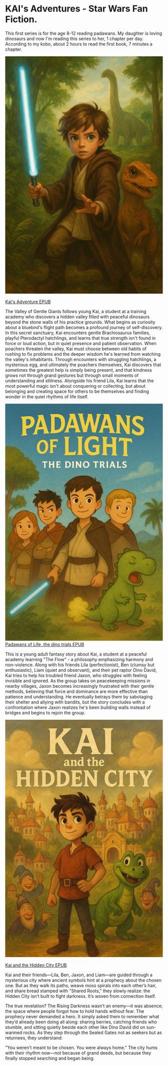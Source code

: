 # KAI's Adventures - Star Wars Fan Fiction.

This first series is for the age 8-12 reading padawans. My daughter is loving dinosaurs and now I'm reading this series to her, 1 chapter per day. According to my kobo, about 2 hours to read the first book, 7 minutes a chapter. 



![Kai's Adventure](https://github.com/tbiens/My-Books/blob/main/book1cover.png?raw=true)

[Kai's Adventure EPUB](https://github.com/tbiens/My-Books/raw/refs/heads/main/kai_adventures.epub)

The Valley of Gentle Giants follows young Kai, a student at a training academy who discovers a hidden valley filled with peaceful dinosaurs beyond the stone walls of his practice grounds. What begins as curiosity about a bluebird's flight path becomes a profound journey of self-discovery. In this secret sanctuary, Kai encounters gentle Brachiosaurus families, playful Pterodactyl hatchlings, and learns that true strength isn't found in force or loud action, but in quiet presence and patient observation.
When poachers threaten the valley, Kai must choose between old habits of rushing to fix problems and the deeper wisdom he's learned from watching the valley's inhabitants. Through encounters with struggling hatchlings, a mysterious egg, and ultimately the poachers themselves, Kai discovers that sometimes the greatest help is simply being present, and that kindness grows not through grand gestures but through small moments of understanding and stillness.
Alongside his friend Lila, Kai learns that the most powerful magic isn't about conquering or collecting, but about belonging and creating space for others to be themselves and finding wonder in the quiet rhythms of life itself.



![Padawans of Light, the dino trials.](https://github.com/tbiens/My-Books/blob/main/book2cover.png?raw=true)
[Padawans of Life, the dino trials EPUB](https://github.com/tbiens/kai_book_series/raw/refs/heads/main/Padawans_of_Light.epub)


This is a young adult fantasy story about Kai, a student at a peaceful academy learning "The Flow" - a philosophy emphasizing harmony and non-violence. Along with his friends Lila (perfectionist), Ben (clumsy but enthusiastic), Liam (quiet and observant), and their pet raptor Dino David, Kai tries to help his troubled friend Jaxon, who struggles with feeling invisible and ignored. As the group takes on peacekeeping missions in nearby villages, Jaxon becomes increasingly frustrated with their gentle methods, believing that force and dominance are more effective than patience and understanding. He eventually betrays them by sabotaging their shelter and allying with bandits, but the story concludes with a confrontation where Jaxon realizes he's been building walls instead of bridges and begins to rejoin the group.


![Kai and the Hidden City](https://github.com/tbiens/My-Books/blob/main/book3cover.png?raw=true)

[Kai and the Hidden City EPUB](https://github.com/tbiens/kai_book_series/raw/refs/heads/main/Kai_and_the_Hidden_City.epub)


Kai and their friends—Lila, Ben, Jaxon, and Liam—are guided through a mysterious city where ancient symbols hint at a prophecy about the chosen one. But as they walk its paths, weave moss spirals into each other’s hair, and share bread stamped with "Shared Roots," they slowly realize: the Hidden City isn’t built to fight darkness. It’s woven from connection itself.

The true revelation? The Rising Darkness wasn’t an enemy—it was absence; the space where people forgot how to hold hands without fear. The prophecy never demanded a hero. It simply asked them to remember what they’d already been doing all along: sharing berries, catching friends who stumble, and sitting quietly beside each other like Dino David did on sun-warmed rocks.
As they step through the Sealed Gates not as seekers but as returnees, they understand:

"You weren’t meant to be chosen. You were always home."
The city hums with their rhythm now—not because of grand deeds, but because they finally stopped searching and began being.

